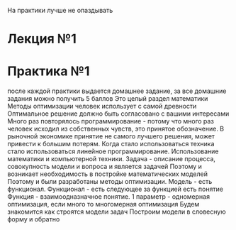 На практики лучше не опаздывать
# Лекция №1
# Практика №1
после каждой практики выдается домашнее задание, за все домашние задания можно получить 5 баллов
Это целый раздел математики
Методы оптимизации человек использует с самой древности
Оптимальное решение должно быть согласовано с вашими интересами
Много раз повторялось программирование - потому что много раз человек исходил из собственных чувств, это принятое обозначение. В рыночной экономике принятие не самого лучшего решения, может привести к большим потерям. 
Когда стало использоваться техника стало использоваться линейное программирование. Использование математики и компьютерной техники.
Задача - описание процесса, совокупность модели и вопроса и является задачей
Поэтому и возникает необходимость в постройке математических моделей
Поэтому и были разработаны методы оптимизации.
Модель - есть функционал. Функционал - есть следующее за функцией есть понятие
Функция - взаимоодназначное понятие.
1 параметр - одномерная оптимизация, если много то многомерная оптимизация
Будем знакомится как строятся модели задач
Построим модели в словесную форму и обратно
